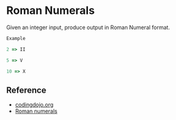 
# Roman Numerals

Given an integer input, produce output in Roman Numeral format.

```javascript 
Example

2 => II

5 => V

10 => X
```



## Reference
* [codingdojo.org](https://codingdojo.org/kata/RomanNumerals/)
* [Roman numerals](https://en.wikipedia.org/wiki/Roman_numerals)